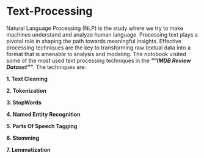 # Text-Processing
Natural Language Processing (NLP) is the study where we try to make machines understand and analyze human language. Processing text plays a pivotal role in shaping the path towards meaningful insights. Effective processing techniques are the key to transforming raw textual data into a format that is amenable to analysis and modeling.
The notobook visited some of the most used text processing techniques in the ***""IMDB Review Dataset""***. The techniques are: 

**1. Text Cleaning**

**2. Tokenization**

**3. StopWords**

**4. Named Entity Recognition**

**5. Parts Of Speech Tagging**

**6. Stemming**

**7. Lemmatization**
